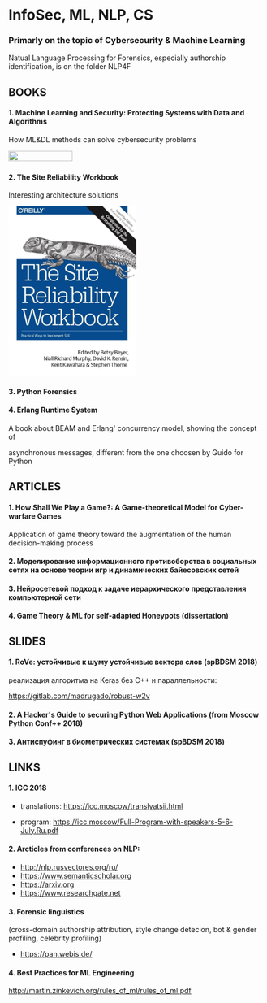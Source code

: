 # InfoSec, ML, NLP, CS
### Primarly on the topic of Cybersecurity & Machine Learning

Natual Language Processing for Forensics, especially authorship identification, is on the folder NLP4F

## BOOKS
</n>

#### 1. Machine Learning and Security: Protecting Systems with Data and Algorithms
How ML&DL methods can solve cybersecurity problems

<img src="mlsec-cover-oreilly.jpg" width="50%" height="50%">


#### 2. The Site Reliability Workbook 
Interesting architecture solutions

<img src="websec.jpg" width="50%" height="50%">


#### 3. Python Forensics


#### 4. Erlang Runtime System
A book about BEAM and Erlang' concurrency model, showing the concept of 

asynchronous messages, different from the one choosen by Guido for Python 


## ARTICLES

#### 1. How Shall We Play a Game?: A Game-theoretical Model for Cyber-warfare Games
Application of game theory toward the augmentation of the human decision-making process

#### 2. Моделирование информационного противоборства в социальных сетях на основе теории игр и динамических байесовских сетей

#### 3. Нейросетевой подход к задаче иерархического представления компьютерной сети

#### 4. Game Theory & ML for self-adapted Honeypots (dissertation)


## SLIDES

#### 1. RoVe: устойчивые к шуму устойчивые вектора слов (spBDSM 2018)
реализация алгоритма на Keras без C++ и  параллельности:

https://gitlab.com/madrugado/robust-w2v

#### 2. A Hacker's Guide to securing Python Web Applications (from Moscow Python Conf++ 2018)

#### 3. Антиспуфинг в биометрических системах (spBDSM 2018)


## LINKS

#### 1. ICC 2018
* translations: https://icc.moscow/translyatsii.html

* program: https://icc.moscow/Full-Program-with-speakers-5-6-July.Ru.pdf

#### 2. Arcticles from conferences on NLP: 
* http://nlp.rusvectores.org/ru/
* https://www.semanticscholar.org
* https://arxiv.org
* https://www.researchgate.net

#### 3. Forensic linguistics
(cross-domain authorship attribution, style change detecion, bot & gender profiling, celebrity profiling)
* https://pan.webis.de/

#### 4. Best Practices for ML Engineering 
http://martin.zinkevich.org/rules_of_ml/rules_of_ml.pdf 
